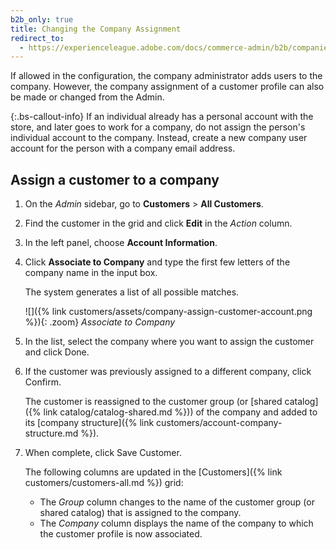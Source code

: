 ```yaml
---
b2b_only: true
title: Changing the Company Assignment
redirect_to:
  - https://experienceleague.adobe.com/docs/commerce-admin/b2b/companies/customer-assign-company.html
---
```


If allowed in the configuration, the company administrator adds users to the company. However, the company assignment of a customer profile can also be made or changed from the Admin.

{:.bs-callout-info}
If an individual already has a personal account with the store, and later goes to work for a company, do not assign the person's individual account to the company. Instead, create a new company user account for the person with a company email address.

## Assign a customer to a company

1. On the _Admin_ sidebar, go to **Customers** > **All Customers**.

1. Find the customer in the grid and click **Edit** in the _Action_ column.

1. In the left panel, choose **Account Information**.

1. Click **Associate to Company** and type the first few letters of the company name in the input box.

   The system generates a list of all possible matches.

   ![]({% link customers/assets/company-assign-customer-account.png %}){: .zoom}
   _Associate to Company_

1. In the list, select the company where you want to assign the customer and click <span class="btn">Done</span>.

1. If the customer was previously assigned to a different company, click <span class="btn">Confirm</span>.

   The customer is reassigned to the customer group (or [shared catalog]({% link catalog/catalog-shared.md %})) of the company and added to its [company structure]({% link customers/account-company-structure.md %}).

1. When complete, click <span class="btn">Save Customer</span>.

   The following columns are updated in the [Customers]({% link customers/customers-all.md %}) grid:

   - The _Group_ column changes to the name of the customer group (or shared catalog) that is assigned to the company.
   - The _Company_ column displays the name of the company to which the customer profile is now associated.
